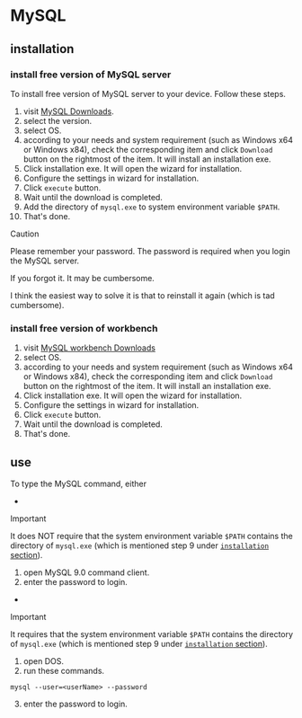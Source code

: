 # MySQL
## installation
### install free version of MySQL server  
To install free version of MySQL server to your device. Follow these steps.

1. visit [MySQL Downloads](https://dev.mysql.com/downloads/mysql/8.0.html).
2. select the version.
3. select OS.
4. according to your needs and system requirement (such as Windows x64 or Windows x84), check the corresponding item and click `Download` button on the rightmost of the item. It will install an installation exe.
5. Click installation exe. It will open the wizard for installation.
6. Configure the settings in wizard for installation.
7. Click `execute` button.
8. Wait until the download is completed.
9. Add the directory of `mysql.exe` to system environment variable `$PATH`.
10. That's done. 

> [!CAUTION]
> Please remember your password. The password is required when you login the MySQL server.
>
> If you forgot it. It may be cumbersome.
>
> I think the easiest way to solve it is that to reinstall it again (which is tad cumbersome).

### install free version of workbench
1. visit [MySQL workbench Downloads](https://dev.mysql.com/downloads/workbench/)
2. select OS.
3. according to your needs and system requirement (such as Windows x64 or Windows x84), check the corresponding item and click `Download` button on the rightmost of the item. It will install an installation exe.
4. Click installation exe. It will open the wizard for installation.
5. Configure the settings in wizard for installation.
6. Click `execute` button.
7. Wait until the download is completed.
8. That's done.
## use
To type the MySQL command, either

+

> [!IMPORTANT]
> It does NOT require that the system environment variable `$PATH` contains the directory of `mysql.exe` (which is mentioned step 9 under [`installation` section](#installation)).

  1. open MySQL 9.0 command client.
  2. enter the password to login.

+

> [!IMPORTANT]
> It requires that the system environment variable `$PATH` contains the directory of `mysql.exe` (which is mentioned step 9 under [`installation` section](#installation)).


  1. open DOS.
  2. run these commands.

```
mysql --user=<userName> --password
```

  3. enter the password to login.

